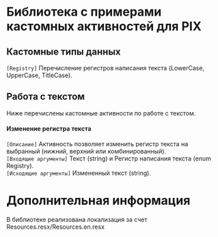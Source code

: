 # Библиотека с примерами кастомных активностей для PIX #

## Кастомные типы данных ##
```[Registry]``` Перечисление регистров написания текста (LowerCase, UpperCase, TitleCase).<br>

## Работа с текстом ##
Ниже перечислены кастомные активности по работе с текстом.

#### Изменение регистра текста ####
```[Описание]``` Активность позволяет изменить регистр текста на выбранный (нижний, верхний или комбинированный).<br>
```[Входящие аргументы]``` Текст (string) и Регистр написания текста (enum Registry).<br>
```[Исходящие аргументы]``` Измененный текст (string).

# Дополнительная информация #
В библиотеке реализована локализация за счет Resources.resx/Resources.en.resx